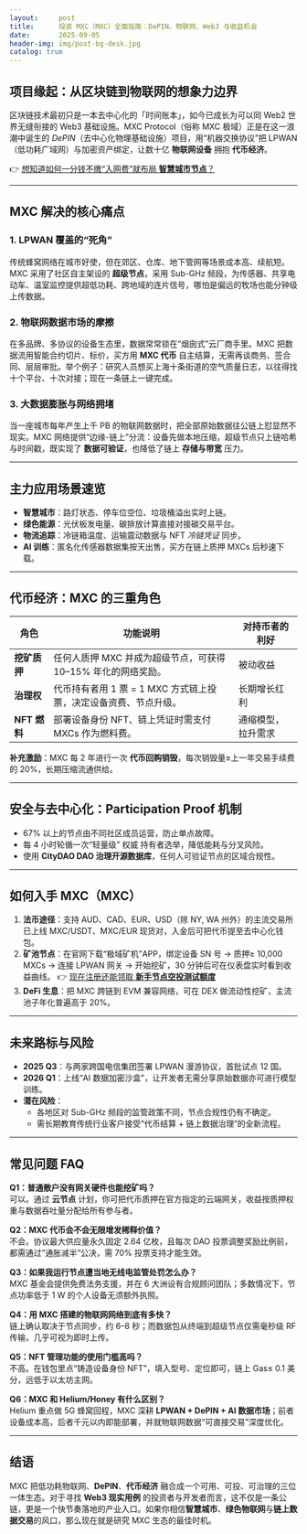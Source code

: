 ```yaml
---
layout:     post
title:      投资 MXC（MXC）全面指南：DePIN、物联网、Web3 与收益机会
date:       2025-09-05
header-img: img/post-bg-desk.jpg
catalog: true
---
```


## 项目缘起：从区块链到物联网的想象力边界
区块链技术最初只是一本去中心化的「时间账本」，如今已成长为可以同 Web2 世界无缝衔接的 Web3 基础设施。MXC Protocol（俗称 MXC 极域）正是在这一浪潮中诞生的 *DePIN*（去中心化物理基础设施）项目，用“机器交换协议”把 LPWAN（低功耗广域网）与加密资产绑定，让数十亿 **物联网设备** 拥抱 **代币经济**。

👉 [想知道如何一分钱不缴“入网费”就布局 **智慧城市节点**？](https://okxdog.com/)

---

## MXC 解决的核心痛点
### 1. LPWAN 覆盖的“死角”
传统蜂窝网络在城市好使，但在郊区、仓库、地下管网等场景成本高、续航短。MXC 采用了社区自主架设的 **超级节点**，采用 Sub-GHz 频段，为传感器、共享电动车、温室监控提供超低功耗、跨地域的连片信号，哪怕是偏远的牧场也能分钟级上传数据。

### 2. 物联网数据市场的摩擦
在多品牌、多协议的设备生态里，数据常常锁在“烟囱式”云厂商手里。MXC 把数据流用智能合约切片、标价，买方用 **MXC 代币** 自主结算，无需再谈商务、签合同、层层审批。举个例子：研究人员想买上海十条街道的空气质量日志，以往得找十个平台、十次对接；现在一条链上一键完成。

### 3. 大数据膨胀与网络拥堵
当一座城市每年产生上千 PB 的物联网数据时，把全部原始数据往公链上怼显然不现实。MXC 网络提供“边缘-链上”分流：设备先做本地压缩，超级节点只上链哈希与时间戳，既实现了 **数据可验证**，也降低了链上 **存储与带宽** 压力。

---

## 主力应用场景速览
- **智慧城市**：路灯状态、停车位空位、垃圾桶溢出实时上链。
- **绿色能源**：光伏板发电量、碳排放计算直接对接碳交易平台。
- **物流追踪**：冷链箱温度、运输震动数据与 NFT *冷链凭证* 同步。
- **AI 训练**：匿名化传感器数据集按天出售，买方在链上质押 MXCs 后秒速下载。

---

## 代币经济：MXC 的三重角色
| 角色        | 功能说明 | 对持币者的利好 |
|-----------|--------|--------------|
| **挖矿质押** | 任何人质押 MXC 并成为超级节点，可获得 10–15% 年化的网络奖励。 | 被动收益 |
| **治理权** | 代币持有者用 1 票 = 1 MXC 方式链上投票，决定设备资费、节点升级。 | 长期增长红利 |
| **NFT 燃料** | 部署设备身份 NFT、链上凭证时需支付 MXCs 作为燃料费。 | 通缩模型，拉升需求 |

**补充激励**：MXC 每 2 年进行一次 **代币回购销毁**，每次销毁量≥上一年交易手续费的 20%，长期压缩流通供给。

---

## 安全与去中心化：Participation Proof 机制
- 67% 以上的节点由不同社区成员运营，防止单点故障。
- 每 4 小时轮循一次“轻量级” 权威 持有者选举，降低能耗与分叉风险。
- 使用 **CityDAO DAO 治理开源数据库**，任何人可验证节点的区域合规性。

---

## 如何入手 MXC（MXC）
1. **法币途径**：支持 AUD、CAD、EUR、USD（除 NY, WA 州外）的主流交易所已上线 MXC/USDT、MXC/EUR 现货对，入金后可把代币提至去中心化钱包。
2. **矿池节点**：在官网下载“极域矿机”APP，绑定设备 SN 号 → 质押≥ 10,000 MXCs → 连接 LPWAN 网关 → 开始挖矿，30 分钟后可在仪表盘实时看到收益曲线。
👉 [现在注册还能领取 **新手节点空投测试额度**](https://okxdog.com/)
3. **DeFi 生息**：把 MXC 跨链到 EVM 兼容网络，可在 DEX 做流动性挖矿，主流池子年化普遍高于 20%。

---

## 未来路标与风险
- **2025 Q3**：与两家跨国电信集团签署 LPWAN 漫游协议，首批试点 12 国。
- **2026 Q1**：上线“AI 数据加密沙盒”，让开发者无需分享原始数据亦可进行模型训练。
- **潜在风险**：
  - 各地区对 Sub-GHz 频段的监管政策不同，节点合规性仍有不确定。
  - 需长期教育传统行业客户接受“代币结算 + 链上数据治理”的全新流程。

---

## 常见问题 FAQ
**Q1：普通散户没有网关硬件也能挖矿吗？**  
可以。通过 **云节点** 计划，你可把代币质押在官方指定的云端网关，收益按质押权重与数据吞吐量分配给所有参与者。

**Q2：MXC 代币会不会无限增发稀释价值？**  
不会。协议最大供应量永久固定 2.64 亿枚，且每次 DAO 投票调整奖励比例前，都需通过“通胀减半”公决，需 70% 投票支持才能生效。

**Q3：如果我运行节点遭当地无线电监管处罚怎么办？**  
MXC 基金会提供免费法务支援，并在 6 大洲设有合规顾问团队；多数情况下，节点功率低于 1 W 的个人设备无须额外执照。

**Q4：用 MXC 搭建的物联网网络到底有多快？**  
链上确认取决于节点同步，约 6–8 秒；而数据包从终端到超级节点仅需毫秒级 RF 传输，几乎可视为即时上传。

**Q5：NFT 管理功能的使用门槛高吗？**  
不高。在钱包里点“铸造设备身份 NFT”，填入型号、定位即可，链上 Gas≤ 0.1 美分，远低于以太坊主网。

**Q6：MXC 和 Helium/Honey 有什么区别？**  
Helium 重点做 5G 蜂窝回程，MXC 深耕 **LPWAN + DePIN + AI 数据市场**；前者设备成本高，后者千元以内即能部署，并就物联网数据“可直接交易”深度优化。

---

## 结语
MXC 把低功耗物联网、**DePIN**、**代币经济** 融合成一个可用、可投、可治理的三位一体生态。对于寻找 **Web3 现实用例** 的投资者与开发者而言，这不仅是一条公链，更是一个快节奏落地的产业入口。如果你相信**智慧城市**、**绿色物联网**与**链上数据交易**的风口，那么现在就是研究 MXC 生态的最佳时机。